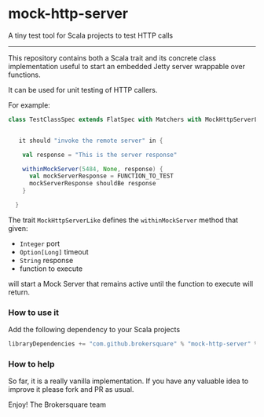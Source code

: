 mock-http-server
================================================
A tiny test tool for Scala projects to test HTTP calls

---

This repository contains both a Scala trait and its concrete class implementation useful to start an embedded Jetty server wrappable over functions.

It can be used for unit testing of HTTP callers.

For example:

```scala
class TestClassSpec extends FlatSpec with Matchers with MockHttpServerLike {


   it should "invoke the remote server" in {

    val response = "This is the server response"

    withinMockServer(5484, None, response) {
      val mockServerResponse = FUNCTION_TO_TEST
      mockServerResponse shouldBe response
    }

  }
```

The trait `MockHttpServerLike` defines the `withinMockServer` method that given:

 - `Integer` port
 - `Option[Long]` timeout
 - `String` response
 - function to execute

will start a Mock Server that remains active until the function to execute will return.

### How to use it

Add the following dependency to your Scala projects

```scala
libraryDependencies += "com.github.brokersquare" % "mock-http-server" % "0.0.1"
```

### How to help

So far, it is a really vanilla implementation. If you have any valuable idea to improve it please fork and PR as usual.

Enjoy! The Brokersquare team
